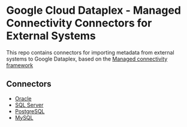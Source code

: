 # Google Cloud Dataplex - Managed Connectivity Connectors for External Systems

This repo contains connectors for importing metadata from external systems to Google Dataplex, based on the [Managed connectivity framework](https://cloud.google.com/dataplex/docs/managed-connectivity-overview) 

## Connectors

* [Oracle](/managed-connectivity/oracle-connector)
* [SQL Server](/managed-connectivity/sql-server-connector)
* [PostgreSQL](/managed-connectivity/postgresql-connector)
* [MySQL](/managed-connectivity/mysql-connector)
